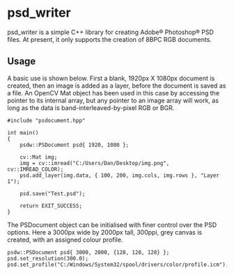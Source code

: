 # psd_writer
psd_writer is a simple C++ library for creating Adobe® Photoshop® PSD files. At present, it only supports the creation of 8BPC RGB documents.

## Usage
A basic use is shown below. First a blank, 1920px X 1080px document is created, then an image is added as a layer, before the document is saved as a file.
An OpenCV Mat object has been used in this case by accessing the pointer to its internal array, but any pointer to an image array will work, as long as the 
data is band-interleaved-by-pixel RGB or BGR.

    #include "psdocument.hpp"

    int main()
    {
        psdw::PSDocument psd{ 1920, 1080 };

        cv::Mat img;
        img = cv::imread("C:/Users/Dan/Desktop/img.png", cv::IMREAD_COLOR);
        psd.add_layer(img.data, { 100, 200, img.cols, img.rows }, "Layer 1");

        psd.save("Test.psd");

        return EXIT_SUCCESS;
    }
    
The PSDocument object can be initialised with finer control over the PSD options.
Here a 3000px wide by 2000px tall, 300ppi, grey canvas is created, with an assigned colour profile.

    psdw::PSDocument psd{ 3000, 2000, {128, 128, 128} };
    psd.set_resolution(300.0);
    psd.set_profile("C:/Windows/System32/spool/drivers/color/profile.icm");

    
